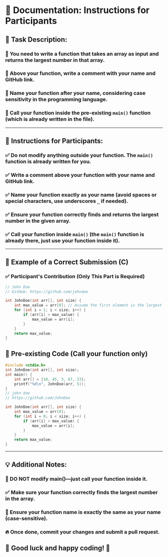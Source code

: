 # 📄 Documentation: Instructions for Participants

## 📌 Task Description:

### 🔹 You need to write a function that takes an array as input and returns the largest number in that array.
### 🔹 Above your function, write a comment with your name and GitHub link.
### 🔹 Name your function after your name, considering case sensitivity in the programming language.
### 🔹 Call your function inside the pre-existing `main()` function (which is already written in the file).

---
## 📝 Instructions for Participants:
### ✅ Do not modify anything outside your function. The `main()` function is already written for you.
### ✅ Write a comment above your function with your name and GitHub link.
### ✅ Name your function exactly as your name (avoid spaces or special characters, use underscores `_` if needed).
### ✅ Ensure your function correctly finds and returns the largest number in the given array.
### ✅ Call your function inside `main()` (the `main()` function is already there, just use your function inside it).
---

## 🔹 Example of a Correct Submission (C)
### ✅ Participant's Contribution (Only This Part is Required)
```c
// John Doe
// GitHub: https://github.com/johndoe

int JohnDoe(int arr[], int size) {
    int max_value = arr[0]; // Assume the first element is the largest
    for (int i = 1; i < size; i++) {
        if (arr[i] > max_value) {
            max_value = arr[i];
        }
    }
    return max_value;
}
```
## 📌 Pre-existing Code (Call your function only) 
```c
#include <stdio.h>
int JohnDoe(int arr[], int size);
int main() {
    int arr[] = {10, 45, 3, 67, 23};
    printf("%d\n", JohnDoe(arr, 5));  
}
// john doe
// https://github.com/JohnDoe

int JohnDoe(int arr[], int size) {
    int max_value = arr[0];
    for (int i = 0; i < size; i++) {
        if (arr[i] > max_value) {
            max_value = arr[i];
        }
    }
    return max_value;
}

```

---
## 💡 Additional Notes:
### 🚨 DO NOT modify main()—just call your function inside it.
### ✅ Make sure your function correctly finds the largest number in the array.
### 🔹 Ensure your function name is exactly the same as your name (case-sensitive).
### 🔥 Once done, commit your changes and submit a pull request.

## 📢 Good luck and happy coding! 🚀
